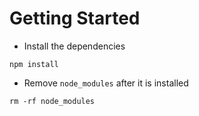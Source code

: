 # Getting Started

- Install the dependencies
```
npm install
```
- Remove `node_modules` after it is installed
```
rm -rf node_modules
```